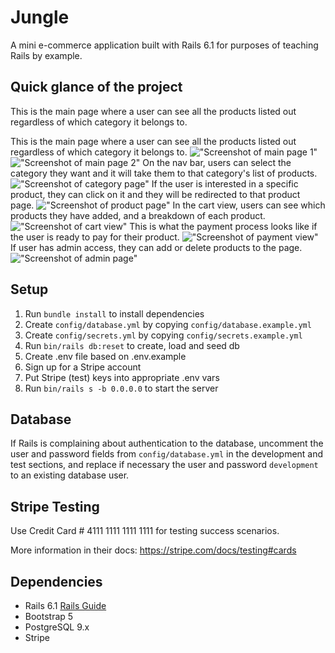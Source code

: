 # Jungle

A mini e-commerce application built with Rails 6.1 for purposes of teaching Rails by example.

## Quick glance of the project

This is the main page where a user can see all the products listed out regardless of which category it belongs to.

This is the main page where a user can see all the products listed out regardless of which category it belongs to.
!["Screenshot of main page 1"]()
!["Screenshot of main page 2"]()
On the nav bar, users can select the category they want and it will take them to that category's list of products.
!["Screenshot of category page"]()
If the user is interested in a specific product, they can click on it and they will be redirected to that product page.
!["Screenshot of product page"]()
In the cart view, users can see which products they have added, and a breakdown of each product.
!["Screenshot of cart view"]()
This is what the payment process looks like if the user is ready to pay for their product.
!["Screenshot of payment view"]()
If user has admin access, they can add or delete products to the page.
!["Screenshot of admin page"]()

## Setup

1. Run `bundle install` to install dependencies
2. Create `config/database.yml` by copying `config/database.example.yml`
3. Create `config/secrets.yml` by copying `config/secrets.example.yml`
4. Run `bin/rails db:reset` to create, load and seed db
5. Create .env file based on .env.example
6. Sign up for a Stripe account
7. Put Stripe (test) keys into appropriate .env vars
8. Run `bin/rails s -b 0.0.0.0` to start the server

## Database

If Rails is complaining about authentication to the database, uncomment the user and password fields from `config/database.yml` in the development and test sections, and replace if necessary the user and password `development` to an existing database user.

## Stripe Testing

Use Credit Card # 4111 1111 1111 1111 for testing success scenarios.

More information in their docs: <https://stripe.com/docs/testing#cards>

## Dependencies

- Rails 6.1 [Rails Guide](http://guides.rubyonrails.org/v6.1/)
- Bootstrap 5
- PostgreSQL 9.x
- Stripe
